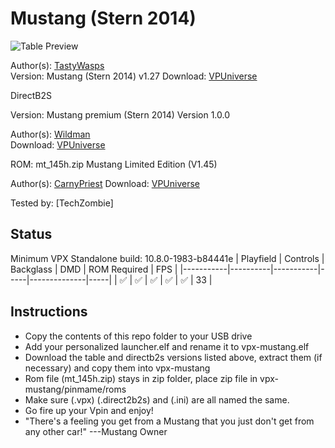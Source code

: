 # Mustang (Stern 2014)

![Table Preview](https://vpuniverse.com/screenshots/monthly_2023_10/screenshot_desktop.png.9dc1c9d19ab2167409633bbec76d66da.png)

Author(s): [TastyWasps](https://vpuniverse.com/profile/44724-tastywasps/)  
Version:  Mustang (Stern 2014) v1.27
Download:  [VPUniverse](https://vpuniverse.com/files/file/16314-mustang-stern-2014/)

DirectB2S

Version: Mustang premium (Stern 2014) Version 1.0.0

Author(s): [Wildman](https://vpuniverse.com/profile/5-wildman/)  
Download:  [VPUniverse](https://vpuniverse.com/files/file/4969-mustang-premium-stern-2014/)

ROM: mt_145h.zip
Mustang Limited Edition (V1.45)

Author(s): [CarnyPriest](https://vpuniverse.com/profile/1146-carnypriest/)
Download:  [VPUniverse](https://vpuniverse.com/files/file/4129-mustang-limited-edition-v145/)

Tested by:
[TechZombie]

## Status 

Minimum VPX Standalone build: 10.8.0-1983-b84441e
| Playfield | Controls | Backglass | DMD | ROM Required | FPS | 
|-----------|----------|-----------|-----|--------------|-----|
| :white_check_mark: | :white_check_mark: | :white_check_mark: | :white_check_mark: | :white_check_mark: | 33 |

## Instructions

- Copy the contents of this repo folder to your USB drive
- Add your personalized launcher.elf and rename it to vpx-mustang.elf
- Download the table and directb2s versions listed above, extract them (if necessary) and copy them into vpx-mustang
- Rom file (mt_145h.zip) stays in zip folder, place zip file in vpx-mustang/pinmame/roms
- Make sure (.vpx) (.direct2b2s) and (.ini) are all named the same. 
- Go fire up your Vpin and enjoy!
- "There's a feeling you get from a Mustang that you just don't get from any other car!" ---Mustang Owner